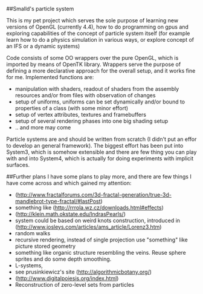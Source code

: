 ##Smalld's particle system

This is my pet project which serves the sole purpose of learning new versions of OpenGL (currently 4.4), how to do programming on gpus and exploring capabilities of the concept of particle system itself (for example learn how to do a physics simulation in various ways, or explore concept of an IFS or a dynamic systems)

Code consists of some OO wrappers over the pure OpenGL, which is imported by means of OpenTK library. Wrappers serve the purpose of defining a more declarative approach for the overall setup, and it works fine for me. Implemented functions are:
- manipulation with shaders, readout of shaders from the assembly resources and/or from files with observation of changes
- setup of uniforms, uniforms can be set dynamically and/or bound to properties of a class (with some minor effort)
- setup of vertex attributes, textures and framebuffers
- setup of several rendering phases into one big shading setup
- .. and more may come

Particle systems are and should be written from scratch (I didn't put an effor to develop an general framework). The biggest effort has been put into System3, which is somehow extensible and there are few thing you can play with and into System4, which is actually for doing experiments with implicit surfaces.

##Further plans
I have some plans to play more, and there are few things I have come across and which gained my attention:

* (http://www.fractalforums.com/3d-fractal-generation/true-3d-mandlebrot-type-fractal/#lastPost)
* something like (http://rrrola.wz.cz/downloads.html#effects)
* (http://klein.math.okstate.edu/IndrasPearls/)
* system could be based on weird knots construction, introduced in (http://www.josleys.com/articles/ams_article/Lorenz3.htm)
* random walks
* recursive rendering, instead of single projection use "something" like picture stored geometry
* something like organic structure resembling the veins. Reuse sphere sprites and do some depth smoothing.
* L-systems, 
* see prusinkiewicz's site (http://algorithmicbotany.org/)
* (http://www.digitalpoiesis.org/index.html)
* Reconstruction of zero-level sets from particles


